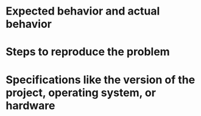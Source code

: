 # Expected behavior and actual behavior
# Steps to reproduce the problem
# Specifications like the version of the project, operating system, or hardware
